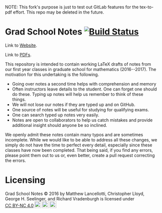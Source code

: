 NOTE: This fork's purpose is just to test out GitLab features for the tex-to-pdf effort.  This repo may be deleted in the future.




# Grad School Notes [![Build Status](https://travis-ci.org/ghseeli/grad-school-notes.svg?branch=master)](https://travis-ci.org/ghseeli/grad-school-notes)

Link to [Website](https://ghseeli.github.io/grad-school-notes/).

Link to [PDFs](https://github.com/ghseeli/grad-school-notes/releases/).

This repository is intended to contain working LaTeX drafts of notes from our 
first year classes in graduate school for mathematics (2016--2017). The motivation for this undertaking 
is the following.
* Going over notes a second time helps with comprehension and memory
* Often instructors leave details to the student. One can forget one should do
  these. Typing up notes will help us remember to think of these things.
* We will not lose our notes if they are typed up and on GitHub.
* One source of notes will be useful for studying for qualifying exams.
* One can search typed up notes very easily.
* Notes are open to collaborators to help us catch mistakes and provide additional
  insight should anyone be so inclined.

We openly admit these notes contain many typos and are sometimes incomplete.
While we would like to be able to address all these changes, we simply do not
have the time to perfect every detail, especially since these classes have now
been completed. That being said, if you find any errors,
please point them out to us or, even better, create a pull request correcting the
errors.

# Licensing

Grad School Notes © 2016 by Matthew Lancellotti, Christopher Lloyd, George H. Seelinger, and Richard Vradenburgh is licensed under <a href="http://creativecommons.org/licenses/by-nc/4.0/?ref=chooser-v1" target="_blank" rel="license noopener noreferrer" style="display:inline-block;">CC BY-NC 4.0<img style="height:22px!important;margin-left:3px;vertical-align:text-bottom;" src="https://mirrors.creativecommons.org/presskit/icons/cc.svg?ref=chooser-v1"><img style="height:22px!important;margin-left:3px;vertical-align:text-bottom;" src="https://mirrors.creativecommons.org/presskit/icons/by.svg?ref=chooser-v1"><img style="height:22px!important;margin-left:3px;vertical-align:text-bottom;" src="https://mirrors.creativecommons.org/presskit/icons/nc.svg?ref=chooser-v1"></a>
